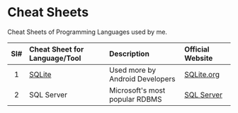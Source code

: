 # Cheat Sheets

Cheat Sheets of Programming Languages used by me.


| Sl# | Cheat Sheet for Language/Tool | Description | Official Website |
|:---:|:-----------|:---------|:------------|
| 1 | [SQLite](./SQLite.md) | Used more by Android Developers | [SQLite.org](https://www.sqlite.org/index.html) |
| 2 | SQL Server | Microsoft's most popular RDBMS | [SQL Server](https://www.microsoft.com/sql-server/) |
